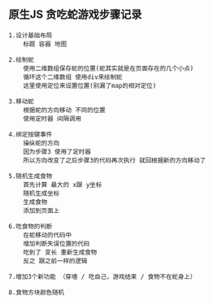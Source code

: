## 原生JS 贪吃蛇游戏步骤记录

    1.设计基础布局
        标题 容器 地图

    2.绘制蛇
        使用二维数组保存蛇的位置(蛇其实就是在页面存在的几个小点)
        循环这个二维数组 使用div来绘制蛇
        这里使用定位来设置位置(别漏了map的相对定位)

    3.移动蛇
        根据蛇的方向移动 不同的位置
        使用定时器 间隔调用

    4.绑定按键事件
        操纵蛇的方向
        因为步骤3 使用了定时器
        所以方向改变了之后步骤3的代码再次执行 就回根据新的方向移动了

    5.随机生成食物
        首先计算 最大的 x跟 y坐标
        随机生成坐标
        生成食物
        添加到页面上

    6.吃食物的判断
        在蛇移动的代码中
        增加判断失误位置的代码
        吃到了 变长 重新生成食物
        反之 跟之前一样的逻辑

    7.增加3个新功能 （穿墙 / 吃自己，游戏结束 / 食物不在蛇身上）

    8.食物方块颜色随机

